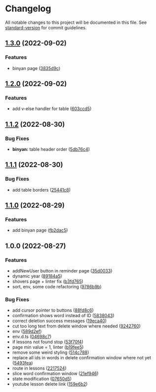 # Changelog

All notable changes to this project will be documented in this file. See [standard-version](https://github.com/conventional-changelog/standard-version) for commit guidelines.

## [1.3.0](https://github.com/thesiv95/sababot-admin-fe/compare/v1.2.0...v1.3.0) (2022-09-02)


### Features

* binyan page ([3835d9c](https://github.com/thesiv95/sababot-admin-fe/commit/3835d9c1db8b2547bf201d12ec0be6b6c110c7ed))

## [1.2.0](https://github.com/thesiv95/sababot-admin-fe/compare/v1.1.2...v1.2.0) (2022-09-02)


### Features

* add v-else handler for table ([603ccd5](https://github.com/thesiv95/sababot-admin-fe/commit/603ccd515eff266d713598c04b35329d8092235d))

## [1.1.2](https://github.com/thesiv95/sababot-admin-fe/compare/v1.1.1...v1.1.2) (2022-08-30)


### Bug Fixes

* **binyan:** table header order ([5db76c4](https://github.com/thesiv95/sababot-admin-fe/commit/5db76c4212776b290c0ee44b27fcf48bca7ff1b2))

## [1.1.1](https://github.com/thesiv95/sababot-admin-fe/compare/v1.1.0...v1.1.1) (2022-08-30)


### Bug Fixes

* add table borders ([25441c8](https://github.com/thesiv95/sababot-admin-fe/commit/25441c8f1c278cf41fd50b0047ff60d17d6a320e))

## [1.1.0](https://github.com/thesiv95/sababot-admin-fe/compare/v1.0.0...v1.1.0) (2022-08-29)


### Features

* add binyan page ([fb2dac5](https://github.com/thesiv95/sababot-admin-fe/commit/fb2dac50f3ba18577e0f6b410b0a040f7137f46a))

## 1.0.0 (2022-08-27)


### Features

* addNewUser button in reminder page ([35d0033](https://github.com/thesiv95/sababot-admin-fe/commit/35d0033a9997236a21fc2fca2b43422d6fb4364a))
* dynamic year ([89184a5](https://github.com/thesiv95/sababot-admin-fe/commit/89184a57ef6237596470b889e32b3863c0e2c810))
* shovers page + linter fix ([b3fd765](https://github.com/thesiv95/sababot-admin-fe/commit/b3fd765a5c5c1aba09b3001586c1e8809f6d77e0))
* sort, env, some code refactoring ([9786b9b](https://github.com/thesiv95/sababot-admin-fe/commit/9786b9bdeb4f88d5482c1b64140e56f0c9c27402))


### Bug Fixes

* add cursor pointer to buttons ([88fd8c6](https://github.com/thesiv95/sababot-admin-fe/commit/88fd8c6c8e8b199488cf0fdad9f8f58a481f49c0))
* confirmation shows word instead of ID ([5838043](https://github.com/thesiv95/sababot-admin-fe/commit/583804303e53aba9ce2e1665f74eec64335d8a24))
* correct deletion success messages ([19eca40](https://github.com/thesiv95/sababot-admin-fe/commit/19eca408480e38dd32f2ca2cefc38ffd9239a56f))
* cut too long text from delete window where needed ([9242760](https://github.com/thesiv95/sababot-admin-fe/commit/92427603baff96268622a1e58d65327b185e44b6))
* env ([589d2ef](https://github.com/thesiv95/sababot-admin-fe/commit/589d2efdc14b9e2e95eb2b03cc012cab3c764d3f))
* env.d.ts ([04698c7](https://github.com/thesiv95/sababot-admin-fe/commit/04698c73f177514c574da35a4d74d13bf6b3b42c))
* if lessons not found stop ([53f70f4](https://github.com/thesiv95/sababot-admin-fe/commit/53f70f4961ba39eb88500c9934c2b295cd9f3723))
* page min value = 1, linter ([b19fee5](https://github.com/thesiv95/sababot-admin-fe/commit/b19fee5b4de5ec3162cef8a138958bed5dca7456))
* remove some weird styling ([514c788](https://github.com/thesiv95/sababot-admin-fe/commit/514c7884632282541fe225e3c5c76ce6fa640910))
* replace all ids in words in delete confirmation window where not yet ([5493fea](https://github.com/thesiv95/sababot-admin-fe/commit/5493fea69eb5d7060a0fd26be20ee617c50485df))
* route in lessons ([2217524](https://github.com/thesiv95/sababot-admin-fe/commit/22175240837460013c06f6dfead12c386cd2791d))
* slice word confirmation window ([21ef946](https://github.com/thesiv95/sababot-admin-fe/commit/21ef946846d2b7afb7853d4bad65a63cad39b4b5))
* state modification ([07650d5](https://github.com/thesiv95/sababot-admin-fe/commit/07650d5c3e7bee67bb9f8ea7cbb1eee3b6b17fb5))
* youtube lesson delete link ([159e6b2](https://github.com/thesiv95/sababot-admin-fe/commit/159e6b23cc6263930b2a5de35ae0e81a164f13f5))
